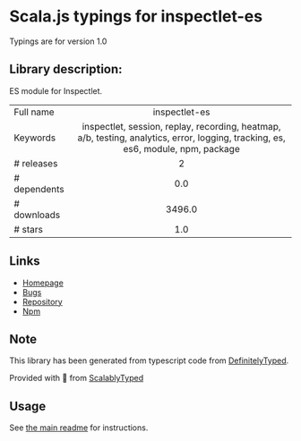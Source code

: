 
# Scala.js typings for inspectlet-es

Typings are for version 1.0

## Library description:
ES module for Inspectlet.

|                    |                 |
| ------------------ | :-------------: |
| Full name          | inspectlet-es |
| Keywords           | inspectlet, session, replay, recording, heatmap, a/b, testing, analytics, error, logging, tracking, es, es6, module, npm, package |
| # releases         | 2 |
| # dependents       | 0.0 |
| # downloads        | 3496.0 |
| # stars            | 1.0 |

## Links
- [Homepage](https://github.com/idmadj/inspectlet-es#readme)
- [Bugs](https://github.com/idmadj/inspectlet-es/issues)
- [Repository](https://github.com/idmadj/inspectlet-es)
- [Npm](https://www.npmjs.com/package/inspectlet-es)
    


## Note
This library has been generated from typescript code from [DefinitelyTyped](https://definitelytyped.org).

Provided with :purple_heart: from [ScalablyTyped](https://github.com/oyvindberg/ScalablyTyped)

## Usage
See [the main readme](../../readme.md) for instructions.


